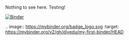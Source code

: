 Nothing to see here. Testing!

[![Binder](https://mybinder.org/badge_logo.svg)](https://mybinder.org/v2/gh/diyedu/my-first-binder/HEAD)

.. image:: https://mybinder.org/badge_logo.svg
 :target: https://mybinder.org/v2/gh/diyedu/my-first-binder/HEAD
